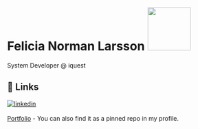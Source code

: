 
# Felicia Norman Larsson <img src="https://github.com/felicianorman/gif/blob/main/de5c9bbc320f1d3d711a17d5c87d5d31.gif" width="100px" height="100px"/>
System Developer @ iquest

## 🔗 Links
[![linkedin](https://img.shields.io/badge/linkedin-0A66C2?style=for-the-badge&logo=linkedin&logoColor=white)](https://www.linkedin.com/in/felicia-norman-1b8a15152/)
<br><br>
[Portfolio](https://felicianorman.netlify.app/) - You can also find it as a pinned repo in my profile.
